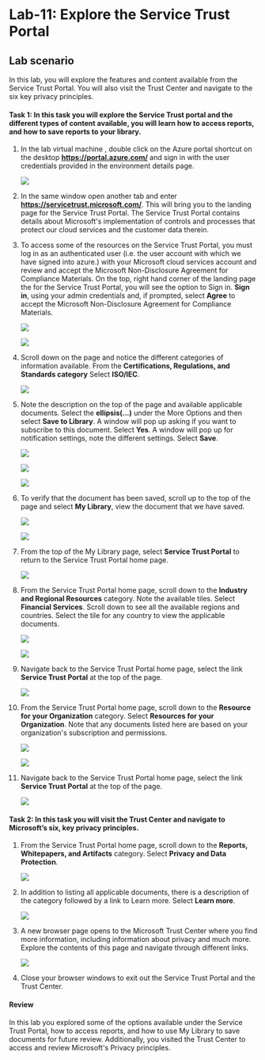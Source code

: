 # Lab-11: Explore the Service Trust Portal

## Lab scenario

In this lab, you will explore the features and content available from the Service Trust Portal. You will also visit the Trust Center and navigate to the six key privacy principles.

#### Task 1: In this task you will explore the Service Trust portal and the different types of content available, you will learn how to access reports, and how to save reports to your library. 

1. In the lab virtual machine , double click on the Azure portal shortcut on the desktop **https://portal.azure.com/** and sign in with the user credentials provided in the environment details page.

   ![](../Images//sc-900-01.png)

1. In the same window open another tab and enter **https://servicetrust.microsoft.com/**.  This will bring you to the landing page for the Service Trust Portal. The Service Trust Portal contains details about Microsoft's implementation of controls and processes that protect our cloud services and the customer data therein. 

1. To access some of the resources on the Service Trust Portal, you must log in as an authenticated user (i.e. the user account with which we have signed into azure.) with your Microsoft cloud services account and review and accept the Microsoft Non-Disclosure Agreement for Compliance Materials. On the top, right hand corner of the landing page the for the Service Trust Portal, you will see the option to Sign in.  **Sign in**, using your admin credentials and, if prompted, select **Agree** to accept the Microsoft Non-Disclosure Agreement for Compliance Materials.

    ![](../Images//sc-900-002.png)

    ![](../Images/sc-900-lab11-3.png)
    
1. Scroll down on the page and notice the different categories of information available. From the **Certifications, Regulations, and Standards category** Select **ISO/IEC**.

   ![](../Images/sc-900-11-4.png)

1. Note the description on the top of the page and available applicable documents. Select the **ellipsis(...)** under the More Options and then select **Save to Library**. A window will pop up asking if you want to subscribe to this document.  Select **Yes**. A window will pop up for notification settings, note the different settings. Select **Save**.

   ![](../Images/sc-900-lab11-5-6.png)
   
   ![](../Images/sc-900-lab11-5-7.png)
   
   ![](../Images/sc-900-lab11-5-8.png)

1. To verify that the document has been saved, scroll up to the top of the page and select **My Library**, view the document that we have saved.

   ![](../Images/sc-900-lab11-7.png)
   
   ![](../Images/sc-900-lab11-7-1.png)

1. From the top of the My Library page, select **Service Trust Portal** to return to the Service Trust Portal home page.

   ![](../Images/sc-900-lab11-8.png)
   
1. From the Service Trust Portal home page, scroll down to the **Industry and Regional Resources** category.  Note the available tiles.  Select **Financial Services**.  Scroll down to see all the available regions and countries.  Select the tile for any country to view the applicable documents.
 
   ![](../Images/sc-900-lab11-9.png)
   
   ![](../Images/sc-900-lab11-9-1.png)
 
1. Navigate back to the Service Trust Portal home page, select the link **Service Trust Portal** at the top of the page.
   
    ![](../Images/sc-900-lab11-8.png)
    
1. From the Service Trust Portal home page, scroll down to the **Resource for your Organization** category. Select **Resources for your Organization**.  Note that any documents listed here are based on your organization's subscription and permissions.    

   ![](../Images/sc-900-lab11-11.png)
   
   ![](../Images/sc-900-11-11-1.png)
   
1. Navigate back to the Service Trust Portal home page, select the link **Service Trust Portal** at the top of the page.

   ![](../Images/sc-900-lab11-8.png)
    
#### Task 2: In this task you will visit the Trust Center and navigate to Microsoft’s six, key privacy principles.

1. From the Service Trust Portal home page, scroll down to the **Reports, Whitepapers, and Artifacts** category. Select **Privacy and Data Protection**.  

   ![](../Images/sc-900lab11-T1-1.png)

1. In addition to listing all applicable documents, there is a description of the category followed by a link to Learn more.  Select **Learn more**.

   ![](../Images/sc-900lab11-T1-2.png)

1. A new browser page opens to the Microsoft Trust Center where you find more information, including information about privacy and much more. Explore the contents of this page and navigate through different links.

   ![](../Images/sc-900lab11-T1-3.png)

1. Close your browser windows to exit out the Service Trust Portal and the Trust Center.

#### Review

In this lab you explored some of the options available under the Service Trust Portal, how to access reports, and how to use My Library to save documents for future review.  Additionally, you visited the Trust Center to access and review Microsoft's Privacy principles.

